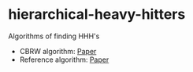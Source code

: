 # hierarchical-heavy-hitters
Algorithms of finding HHH's

* CBRW algorithm: [Paper](https://arxiv.org/pdf/1709.03573.pdf)
* Reference algorithm: [Paper](https://www.cs.princeton.edu/~jrex/papers/hhh10.pdf)
